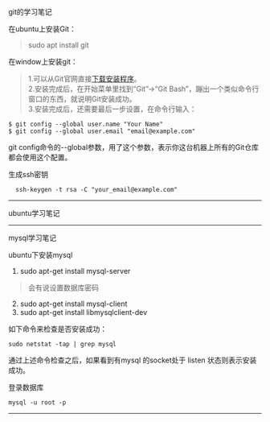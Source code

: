 git的学习笔记

在ubuntu上安装Git：
>sudo apt install git

在window上安装git：

>1.可以从Git官网直接[下载安装程序](https://git-scm.com/downloads)。
<br>2.安装完成后，在开始菜单里找到“Git”->“Git Bash”，蹦出一个类似命令行窗口的东西，就说明Git安装成功。
<br>3.安装完成后，还需要最后一步设置，在命令行输入：
```
$ git config --global user.name "Your Name"
$ git config --global user.email "email@example.com"
```
git config命令的--global参数，用了这个参数，表示你这台机器上所有的Git仓库都会使用这个配置。


生成ssh密钥
```
  ssh-keygen -t rsa -C "your_email@example.com"
```

---
ubuntu学习笔记

---
mysql学习笔记

ubuntu下安装mysql

1. sudo apt-get install mysql-server
>会有说设置数据库密码
2. sudo apt-get install mysql-client
3. sudo apt-get install libmysqlclient-dev


如下命令来检查是否安装成功：
```
sudo netstat -tap | grep mysql
```
通过上述命令检查之后，如果看到有mysql 的socket处于 listen 状态则表示安装成功。

登录数据库

```
mysql -u root -p
```


---